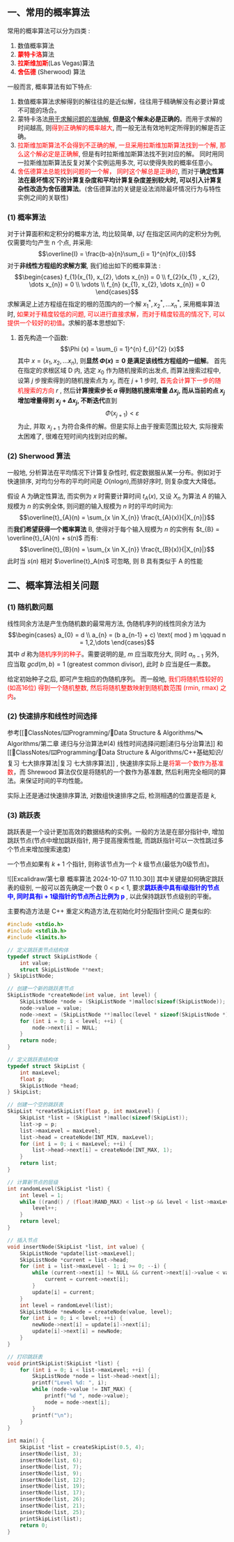 ## 一、常用的概率算法
常用的概率算法可以分为四类 : 
1. 数值概率算法
2. <b><mark style="background: transparent; color:red">蒙特卡洛</mark></b>算法
3. <b><mark style="background: transparent; color: red">拉斯维加斯</mark></b>(Las Vegas)算法
4. <b><mark style="background: transparent; color: red">舍伍德</mark></b> (Sherwood) 算法 

一般而言, 概率算法有如下特点:
1. 数值概率算法求解得到的解往往的是近似解，往往用于精确解没有必要计算或不可能的场合。
2. 蒙特卡洛法<u>用于求解问题的准确解</u>, **但是这个解未必是正确的**。而用于求解的时间越高, 则<mark style="background: transparent; color: red">得到正确解的概率越大</mark>, 而一般无法有效地判定所得到的解是否正确。
3. <mark style="background: transparent; color: red">拉斯维加斯算法不会得到不正确的解, 一旦采用拉斯维加斯算法找到一个解, 那么这个解必定是正确解</mark>, 但是有时拉斯维加斯算法找不到对应的解。 同时用同一拉斯维加斯算法反复对某个实例运用多次, 可以使得失败的概率任意小。
4. <mark style="background: transparent; color: red">舍伍德算法总能找到问题的一个解， 同时这个解总是正确的</mark>, 而对于**确定性算法在最坏情况下的计算复杂度和平均计算复杂度差别较大时, 可以引入计算复杂性改造为舍伍德算法**。(舍伍德算法的关键是设法消除最坏情况行为与特性实例之间的关联性)

### (1) 概率算法

对于计算面积和定积分的概率方法, 均比较简单, 以$f$ 在指定区间内的定积分为例, 仅需要均匀产生 n 个点, 并采用:
$$\overline{I} =  \frac{b-a}{n}\sum_{i = 1}^{n}f(x_{i})$$
对于**非线性方程组的求解方案**, 我们给出如下的概率算法 : 
$$\begin{cases}
f_{1}(x_{1}, x_{2}, \dots  x_{n}) = 0  \\
f_{2}(x_{1} , x_{2}, \dots x_{n}) = 0 \\
\vdots   \\
f_{n} (x_{1}, x_{2}, \dots  x_{n}) = 0
\end{cases}$$
求解满足上述方程组在指定的根的范围内的一个解 $x_{1}^{*}, x_{2}^{*}, \dots x_{n}^{*}$, 采用概率算法时, <mark style="background: transparent; color: red">如果对于精度较低的问题, 可以进行直接求解，而对于精度较高的情况下, 可以提供一个较好的初值</mark>。求解的基本思想如下: 
1. 首先构造一个函数: 
$$\Phi (x) = \sum_{i = 1}^{n} f_{i}^{2} (x)$$
其中 $x = (x_1,x_2, \dots x_n)$, 则**显然 $\Phi (x) = 0$ 是满足该线性方程组的一组解**。
首先在指定的求根区域 D 内, 选定 $x_0$ 作为随机搜索的出发点, 而算法搜索过程中, 设第 $j$ 步搜索得到的随机搜索点为 $x_j$, 而在 $j+1$ 步时, <mark style="background: transparent; color: red">首先会计算下一步的随机搜索的方向</mark> $r$ , 然后**计算搜索步长 $a$ 得到随机搜索增量 $\Delta x_{j}$, 而从当前的点 $x_j$ 增加增量得到 $x_j + \Delta x_j$, 不断迭代**直到
$$\Phi(x_{j+1}) < \varepsilon $$
为止, 并取 $x_{j+1}$ 为符合条件的解。但是实际上由于搜索范围比较大, 实际搜索太困难了, 很难在短时间内找到对应的解。

### (2) Sherwood 算法
一般地, 分析算法在平均情况下计算复杂性时, 假定数据服从某一分布。例如对于快速排序, 对均匀分布的平均时间是 $O(n \log_{} n)$,而排好序时, 则复杂度大大降低。

假设 A 为确定性算法, 而实例为 $x$ 时需要计算时间 $t_{A} (x)$, 又设 $X_{n}$ 为算法 $A$ 的输入规模为 $n$ 的实例全体, 则问题的输入规模为 $n$ 时的平均时间为:
$$\overline{t}_{A}(n) = \sum_{x \in  X_{n}} \frac{t_{A}(x)}{|X_{n}|}$$
而**我们希望获得一个概率算法** B, 使得对于每个输入规模为 $n$ 的实例有 $t_{B} = \overline{t}_{A}(n) + s(n)$ 而有:
$$\overline{t}_{B}(n) =  \sum_{x \in  X_{n}} \frac{t_{B}(x)}{|X_{n}|}$$
此时当 $s(n)$ 相对 $\overline{t}_A(n)$ 可忽略, 则 B 具有类似于 A 的性能



## 二、概率算法相关问题
### (1) 随机数问题
线性同余方法是产生伪随机数的最常用方法, 伪随机序列的线性同余方法为
$$\begin{cases}
a_{0}  = d  \\
a_{n} = (b a_{n-1} + c)  \text{ mod } m \qquad  n = 1,2,\dots 
\end{cases}$$
其中 $d$ 称为<mark style="background: transparent; color: red">随机序列的种子</mark>。需要说明的是, $m$ 应当取充分大, 同时 $a_{n-1}$ 另外, 应当取 $gcd(m,b) = 1$ (greatest common divisor), 此时 $b$ 应当是任一素数。

给定初始种子之后, 即可产生相应的伪随机序列。
而一般地, <mark style="background: transparent; color: red">我们将随机性较好的 (如高16位) 得到一个随机整数, 然后将随机整数映射到随机数范围 (rmin, rmax) 之内</mark>。

### (2) 快速排序和线性时间选择
参考[[📘ClassNotes/⌨️Programming/🌳Data Structure & Algorithms/🛰️Algorithms/第二章 递归与分治算法#(4) 线性时间选择问题|递归与分治算法]] 和 [[📘ClassNotes/⌨️Programming/🌳Data Structure & Algorithms/C++基础知识/复习 七大排序算法|复习 七大排序算法]] , 快速排序实际上是<mark style="background: transparent; color: red">将第一个数作为基准数</mark>，而 Shrewood 算法仅仅是将随机的一个数作为基准数, 然后利用完全相同的算法。来保证时间的平均性能。

实际上还是通过快速排序算法, 对数组快速排序之后, 检测相遇的位置是否是 $k$,  



### (3) 跳跃表
跳跃表是一个设计更加高效的数据结构的实例。一般的方法是在部分指针中, 增加跳跃节点(节点中增加跳跃指针, 用于提高搜索性能, 而跳跃指针可以一次性跳过多个节点来增加搜索速度)

一个节点如果有 $k + 1$ 个指针, 则称该节点为一个 $k$ 级节点(最低为0级节点)。

![[Excalidraw/第七章 概率算法 2024-10-07 11.10.30]]
其中关键是如何确定跳跃表的级别, 一般可以首先确定一个数 0 < p < 1, 要求<b><mark style="background: transparent; color: blue">跳跃表中具有i级指针的节点中, 同时具有i + 1级指针的节点所占比例为 p </mark></b>, 以此保持跳跃节点级别的平衡。

主要构造方法是 C++ 重定义构造方法,在初始化时分配指针空间;C 是类似的: 
```c
#include <stdio.h>
#include <stdlib.h>
#include <limits.h>

// 定义跳跃表节点结构体
typedef struct SkipListNode {
    int value;
    struct SkipListNode **next;
} SkipListNode;

// 创建一个新的跳跃表节点
SkipListNode *createNode(int value, int level) {
    SkipListNode *node = (SkipListNode *)malloc(sizeof(SkipListNode));
    node->value = value;
    node->next = (SkipListNode **)malloc(level * sizeof(SkipListNode *));
    for (int i = 0; i < level; ++i) {
        node->next[i] = NULL;
    }
    return node;
}

// 定义跳跃表结构体
typedef struct SkipList {
    int maxLevel;
    float p;
    SkipListNode *head;
} SkipList;

// 创建一个空的跳跃表
SkipList *createSkipList(float p, int maxLevel) {
    SkipList *list = (SkipList *)malloc(sizeof(SkipList));
    list->p = p;
    list->maxLevel = maxLevel;
    list->head = createNode(INT_MIN, maxLevel);
    for (int i = 0; i < maxLevel; ++i) {
        list->head->next[i] = createNode(INT_MAX, 1);
    }
    return list;
}

// 计算新节点的层级
int randomLevel(SkipList *list) {
    int level = 1;
    while ((rand() / (float)RAND_MAX) < list->p && level < list->maxLevel) {
        level++;
    }
    return level;
}

// 插入节点
void insertNode(SkipList *list, int value) {
    SkipListNode *update[list->maxLevel];
    SkipListNode *current = list->head;
    for (int i = list->maxLevel - 1; i >= 0; --i) {
        while (current->next[i] != NULL && current->next[i]->value < value) {
            current = current->next[i];
        }
        update[i] = current;
    }
    int level = randomLevel(list);
    SkipListNode *newNode = createNode(value, level);
    for (int i = 0; i < level; ++i) {
        newNode->next[i] = update[i]->next[i];
        update[i]->next[i] = newNode;
    }
}

// 打印跳跃表
void printSkipList(SkipList *list) {
    for (int i = 0; i < list->maxLevel; ++i) {
        SkipListNode *node = list->head->next[i];
        printf("Level %d: ", i);
        while (node->value != INT_MAX) {
            printf("%d ", node->value);
            node = node->next[i];
        }
        printf("\n");
    }
}

int main() {
    SkipList *list = createSkipList(0.5, 4);
    insertNode(list, 3);
    insertNode(list, 6);
    insertNode(list, 7);
    insertNode(list, 9);
    insertNode(list, 12);
    insertNode(list, 19);
    insertNode(list, 17);
    insertNode(list, 26);
    insertNode(list, 21);
    insertNode(list, 25);
    printSkipList(list);
    return 0;
}
```


